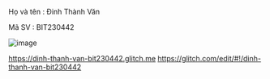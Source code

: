 Họ và tên : Đinh Thành Văn


Mã SV : BIT230442

![image](https://github.com/user-attachments/assets/229338c4-016e-459f-a402-36f432ccef7a)




https://dinh-thanh-van-bit230442.glitch.me
https://glitch.com/edit/#!/dinh-thanh-van-bit230442

